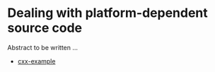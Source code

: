 # Dealing with platform-dependent source code

Abstract to be written ...

- [cxx-example](cxx-example/)
